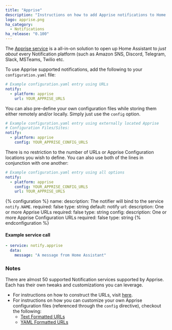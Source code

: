 ```yaml
---
title: "Apprise"
description: "Instructions on how to add Apprise notifications to Home Assistant."
logo: apprise.png
ha_category:
  - Notifications
ha_release: "0.100"
---
```


The [Apprise service](https://github.com/caronc/apprise/) is a all-in-on solution to open up Home Assistant to _just about_ every Notification platform (such as Amazon SNS, Discord, Telegram, Slack, MSTeams, Twilio etc.

To use Apprise supported notifications, add the following to your `configuration.yaml` file:

```yaml
# Example configuration.yaml entry using URLs
notify:
  - platform: apprise
    url: YOUR_APPRISE_URLS
```

You can also pre-define your own configuration files while storing them either remotely and/or locally. Simply just use the `config` option.
```yaml
# Example configuration.yaml entry using externally located Apprise
# Configuration Files/Sites:
notify:
  - platform: apprise
    config: YOUR_APPRISE_CONFIG_URLS
```

There is no restriction to the number of URLs or Apprise Configuration locations you wish to define.  You can also use both of the lines in conjunction with one another:
```yaml
# Example configuration.yaml entry using all options
notify:
  - platform: apprise
    config: YOUR_APPRISE_CONFIG_URLS
    url: YOUR_APPRISE_URLS
```

{% configuration %}
name:
  description: The notifier will bind to the service `notify.NAME`.
  required: false
  type: string
  default: notify
url:
  description: One or more Apprise URLs
  required: false
  type: string
config:
  description: One or more Apprise Configuration URLs
  required: false
  type: string
{% endconfiguration %}

#### Example service call

```yaml
- service: notify.apprise
  data:
    message: "A message from Home Assistant"
```

### Notes
There are almost 50 supported Notification services supported by Apprise.  Each has their own tweaks and customizations you can leverage.
* For instructions on how to construct the URLs, visit [here](https://github.com/caronc/apprise/wiki#notification-services).
* For instructions on how you can customize your own Apprise configuration files (referenced through the `config` directive), checkout the following:
   * [Text Formatted URLs](https://github.com/caronc/apprise/wiki/config_text)
   * [YAML Formatted URLs](https://github.com/caronc/apprise/wiki/config_yaml)
